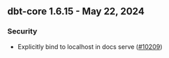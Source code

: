 ## dbt-core 1.6.15 - May 22, 2024

### Security

- Explicitly bind to localhost in docs serve ([#10209](https://github.com/dbt-labs/dbt-core/issues/10209))
